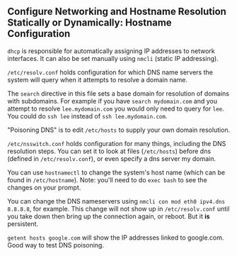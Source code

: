 ## Configure Networking and Hostname Resolution Statically or Dynamically: Hostname Configuration

`dhcp` is responsible for automatically assigning IP addresses to network
interfaces. It can also be set manually using `nmcli` (static IP addressing).

`/etc/resolv.conf` holds configuration for which DNS name servers the system
will query when it attempts to resolve a domain name.

The `search` directive in this file sets a base domain for resolution of domains
with subdomains. For example if you have `search mydomain.com` and you attempt
to resolve `lee.mydomain.com` you would only need to query for `lee`. You could
do `ssh lee` instead of `ssh lee.mydomain.com`.

"Poisoning DNS" is to edit `/etc/hosts` to supply your own domain resolution.

`/etc/nsswitch.conf` holds configuration for many things, including the DNS
resolution steps. You can set it to look at files (`/etc/hosts`) before dns
(defined in `/etc/resolv.conf`), or even specify a dns server my domain.

You can use `hostnamectl` to change the system's host name (which can be found
in `/etc/hostname`). Note: you'll need to do `exec bash` to see the changes on
your prompt.

You can change the DNS nameservers using `nmcli con mod eth0 ipv4.dns 8.8.8.8`,
for example. This change will not show up in `/etc/resolv.conf` until you take
down then bring up the connection again, or reboot. But it **is** persistent.

`getent hosts google.com` will show the IP addresses linked to google.com. Good
way to test DNS poisoning.
